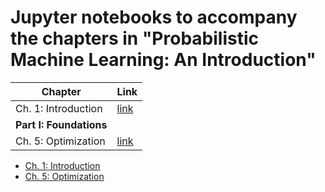# Jupyter notebooks to accompany the chapters in "Probabilistic Machine Learning: An Introduction"

[intro-html]: https://github.com/probml/pyprobml/blob/master/book1/ch1_intro/README.md
[opt-html]: https://github.com/probml/pyprobml/tree/master/book1/ch5_opt

|Chapter|Link|
|-------|----|
|Ch. 1: Introduction|[link][intro-html]
|<b>Part I: Foundations</b>|||
|Ch. 5: Optimization|[link][opt-html]


* [Ch. 1: Introduction](https://github.com/probml/pyprobml/blob/master/book1/ch1_intro/README.md)
* [Ch. 5: Optimization](https://github.com/probml/pyprobml/blob/master/book1/ch5_opt/README.md)


<!--
https://stackoverflow.com/questions/24580042/github-markdown-are-macros-and-variables-possible
-->
